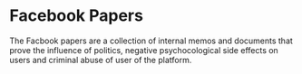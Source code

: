 # Facebook Papers

The Facbook papers are a collection of internal memos and documents that prove the influence of politics, negative psychocological side effects on users and criminal abuse of user of the platform.

